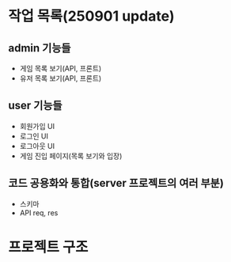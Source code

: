 # 작업 목록(250901 update)

## admin 기능들

- 게임 목록 보기(API, 프론트)
- 유저 목록 보기(API, 프론트)

## user 기능들

- 회원가입 UI
- 로그인 UI
- 로그아웃 UI
- 게임 진입 페이지(목록 보기와 입장)

## 코드 공용화와 통합(server 프로젝트의 여러 부분)

- 스키마
- API req, res

# 프로젝트 구조
